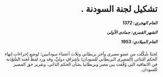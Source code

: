<h1 dir="rtl">تشكيل لجنة السودنة .</h1>

<h5 dir="rtl">العام الهجري:  1372

الشهر القمري: جمادى الأولى

العام الميلادي: 1953</h5>

<p dir="rtl">لجنةٌ شُكِّلت من عضوٍ مصري وآخر بريطاني وثلاث أعضاء سودانيين؛ لوضع إجراءاتِ إنهاء الحكم الثنائي (المصري البريطاني للسودان) بإشرافٍ دوليٍّ، وقد ورد لفظُ لجنة السَّوْدَنة في الاتفاقية التي وُقِّعَت بين مصر وبريطانيا بشأن الحكم الذاتي، وتقرير حق المصير للسودان.</p></br>
